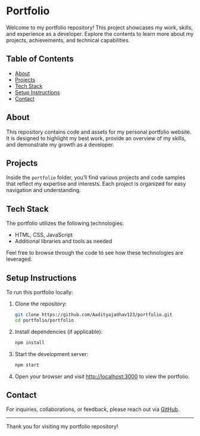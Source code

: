 # Portfolio

Welcome to my portfolio repository! This project showcases my work, skills, and experience as a developer. Explore the contents to learn more about my projects, achievements, and technical capabilities.

## Table of Contents

- [About](#about)
- [Projects](#projects)
- [Tech Stack](#tech-stack)
- [Setup Instructions](#setup-instructions)
- [Contact](#contact)

## About

This repository contains code and assets for my personal portfolio website. It is designed to highlight my best work, provide an overview of my skills, and demonstrate my growth as a developer.

## Projects

Inside the `portfolio` folder, you’ll find various projects and code samples that reflect my expertise and interests. Each project is organized for easy navigation and understanding.

## Tech Stack

The portfolio utilizes the following technologies:

- HTML, CSS, JavaScript
- Additional libraries and tools as needed

Feel free to browse through the code to see how these technologies are leveraged.

## Setup Instructions

To run this portfolio locally:

1. Clone the repository:
   ```bash
   git clone https://github.com/Aadityajadhav123/portfolio.git
   cd portfolio/portfolio
   ```
2. Install dependencies (if applicable):
   ```bash
   npm install
   ```
3. Start the development server:
   ```bash
   npm start
   ```
4. Open your browser and visit [http://localhost:3000](http://localhost:3000) to view the portfolio.

## Contact

For inquiries, collaborations, or feedback, please reach out via [GitHub](https://github.com/Aadityajadhav123).

---

Thank you for visiting my portfolio repository!
